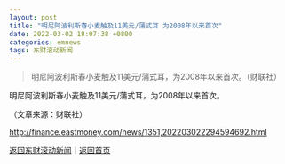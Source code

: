 ```yaml
---
layout: post
title: "明尼阿波利斯春小麦触及11美元/蒲式耳 为2008年以来首次"
date: 2022-03-02 18:07:38 +0800
categories: emnews
tags: 东财滚动新闻
---
```

> 明尼阿波利斯春小麦触及11美元/蒲式耳，为2008年以来首次。（财联社）

<p>明尼阿波利斯春小麦触及11美元/蒲式耳，为2008年以来首次。</p><p class="em_media">（文章来源：财联社）</p>

<http://finance.eastmoney.com/news/1351,202203022294594692.html>

[返回东财滚动新闻](//finews.withounder.com/emnews/)｜[返回首页](//finews.withounder.com/)